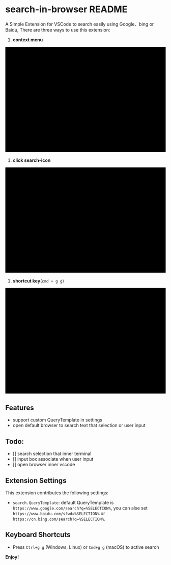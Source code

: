 # search-in-browser README
A Simple Extension for VSCode to search easily using Google、bing or Baidu, There are three ways to use this extension:    

1. **context menu**

![点击右键菜单](https://raw.githubusercontent.com/thinkingc/search-in-browser/main/images/rightmenu.gif)

1. **click search-icon**   

![点击搜索图标](https://raw.githubusercontent.com/thinkingc/search-in-browser/main/images/click-searchicon.gif)

1. **shortcut key**(`cmd + g g`)  

![快捷键](https://raw.githubusercontent.com/thinkingc/search-in-browser/main/images/shortcutkey.gif)


## Features

- support custom QueryTemplate in settings
- open default browser to search text that selection or user input


## Todo: 

- [] search selection that inner terminal  
- [] input box associate when user input
- [] open browser inner vscode


## Extension Settings

This extension contributes the following settings:

* `search.QueryTemplate`: default QueryTemplate is `https://www.google.com/search?q=%SELECTION%`, you can alse set `https://www.baidu.com/s?wd=%SELECTION%` or `https://cn.bing.com/search?q=%SELECTION%`.


## Keyboard Shortcuts

- Press `Ctrl+g g` (Windows, Linux) or `Cmd+g g` (macOS) to active search

**Enjoy!**
